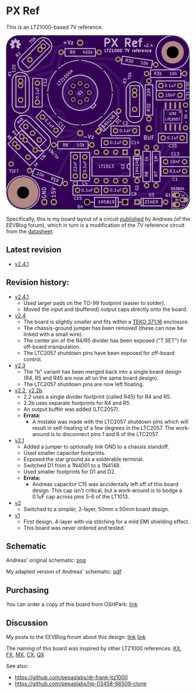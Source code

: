# PX Ref

This is an LTZ1000-based 7V reference.

![](kicad/releases/v2.4/top.png)

Specifically, this is my board layout of a circuit [published](http://www.eevblog.com/forum/metrology/ultra-precision-reference-ltz1000/msg249123/#msg249123) by Andreas (of the EEVBlog forum), which in turn is a modification of the 7V reference circuit from the [datasheet](http://cds.linear.com/docs/en/datasheet/1000afe.pdf).


## Latest revision

- [v2.4.1](kicad/releases/v2.4.1)


## Revision history:

- [v2.4.1](kicad/releases/v2.4.1)
  - Used larger pads on the TO-99 footprint (easier to solder).
  - Moved the input and (buffered) output caps directly onto the board. 
- [v2.4](kicad/releases/v2.4)
  - The board is slightly smaller and fits within a [TEKO 371.16](http://www.tekoenclosures.com/en/products/family/RF/series/37-39) enclosure.
  - The chassis-ground jumper has been removed (these can now be linked with a small wire).
  - The center pin of the R4/R5 divider has been exposed ("T SET") for off-board manipulation.
  - The LTC2057 shutdown pins have been exposed for off-board control.
- [v2.3](kicad/releases/v2.3)
  - The "b" variant has been merged back into a single board design (R4, R5 and R45 are now all on the same board design).
  - The LTC2057 shutdown pins are now left floating.
- [v2.2](kicad/releases/v2.2), [v2.2b](kicad/releases/v2.2b)
  - 2.2 uses a single divider footprint (called R45) for R4 and R5.
  - 2.2b uses separate footprints for R4 and R5.
  - An output buffer was added (LTC2057).
  - **Errata:**
    - A mistake was made with the LTC2057 shutdown pins which will result in self-heating of a few degrees in the LTC2057.  The work-around is to disconnect pins 1 and 8 of the LTC2057. 
- [v2.1](kicad/releases/v2.1)
  - Added a jumper to optionally link GND to a chassis standoff.
  - Used smaller capacitor footprints.
  - Exposed the star ground as a solderable terminal.
  - Switched D1 from a 1N4001 to a 1N4148.
  - Used smaller footprints for D1 and D2.
  - **Errata:**
    - Andreas capacitor C15 was accidentally left off of this board design.  This cap isn't critical, but a work-around is to bodge a 0.1uF cap across pins 5-6 of the LT1013.
- [v2](kicad/releases/v2)
  - Switched to a simpler, 2-layer, 50mm x 50mm board design.
- [v1](kicad/releases/v1)
  - First design.  4-layer with via stitching for a mild EMI shielding effect.
  - This board was never ordered and tested.

## Schematic

Andreas' original schematic: [png](media/LTZ1KA_1b.PNG)

My adapted version of Andreas' schematic: [pdf](kicad/releases/v2.4/basic-ltz1000.pdf)


## Purchasing

You can order a copy of this board from OSHPark: [link](https://oshpark.com/shared_projects/uh2iEJZp)


## Discussion

My posts to the EEVBlog forum about this design: [link](http://www.eevblog.com/forum/metrology/ultra-precision-reference-ltz1000/msg1375209/#msg1375209) [link](http://www.eevblog.com/forum/metrology/px-reference/)

The naming of this board was inspired by other LTZ1000 references: [KX](https://xdevs.com/article/kx-ref/), [FX](https://xdevs.com/article/792x/), [MX](https://www.eevblog.com/forum/metrology/mx-reference/), [CX](https://www.eevblog.com/forum/metrology/cx-reference/), [QX](http://www.eevblog.com/forum/metrology/ultra-precision-reference-ltz1000/msg1377719/#msg1377719)

See also:
- https://github.com/pepaslabs/dr-frank-ltz1000
- https://github.com/pepaslabs/hp-03458-66509-clone
